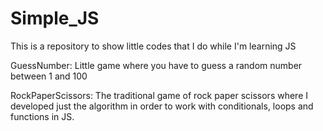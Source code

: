 # Simple_JS
This is a repository to show little codes that I do while I'm learning JS

GuessNumber: Little game where you have to guess a random number between 1 and 100

RockPaperScissors: The traditional game of rock paper scissors where I developed just the algorithm in order to work with conditionals, loops and functions in JS. 